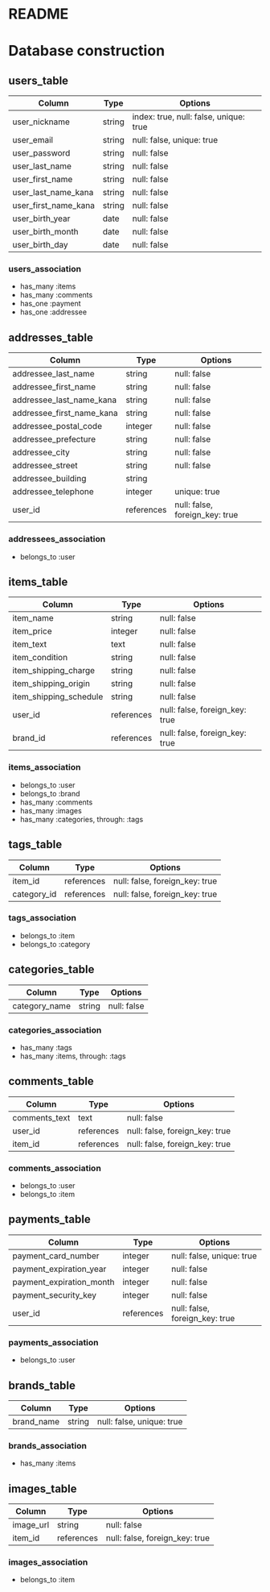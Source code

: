 # README

# Database construction

## users_table
|Column|Type|Options|
|------|----|-------|
|user_nickname|string|index: true, null: false, unique: true|
|user_email|string|null: false, unique: true|
|user_password|string|null: false|
|user_last_name|string|null: false|
|user_first_name|string|null: false|
|user_last_name_kana|string|null: false|
|user_first_name_kana|string|null: false|
|user_birth_year|date|null: false|
|user_birth_month|date|null: false|
|user_birth_day|date|null: false|
### users_association
- has_many :items
- has_many :comments
- has_one :payment
- has_one :addressee

## addresses_table
|Column|Type|Options|
|------|----|-------|
|addressee_last_name|string|null: false|
|addressee_first_name|string|null: false|
|addressee_last_name_kana|string|null: false|
|addressee_first_name_kana|string|null: false|
|addressee_postal_code|integer|null: false|
|addressee_prefecture|string|null: false|
|addressee_city|string|null: false|
|addressee_street|string|null: false|
|addressee_building|string|
|addressee_telephone|integer|unique: true|
|user_id|references|null: false, foreign_key: true|
### addressees_association
- belongs_to :user

## items_table
|Column|Type|Options|
|------|----|-------|
|item_name|string|null: false|
|item_price|integer|null: false|
|item_text|text|null: false|
|item_condition|string|null: false|
|item_shipping_charge|string|null: false|
|item_shipping_origin|string|null: false|
|item_shipping_schedule|string|null: false|
|user_id|references|null: false, foreign_key: true|
|brand_id|references|null: false, foreign_key: true|
### items_association
- belongs_to :user
- belongs_to :brand
- has_many :comments
- has_many :images
- has_many :categories, through: :tags

## tags_table
|Column|Type|Options|
|------|----|-------|
|item_id|references|null: false, foreign_key: true|
|category_id|references|null: false, foreign_key: true|
### tags_association
- belongs_to :item
- belongs_to :category

## categories_table
|Column|Type|Options|
|------|----|-------|
|category_name|string|null: false|
### categories_association
- has_many :tags
- has_many :items, through: :tags

## comments_table
|Column|Type|Options|
|------|----|-------|
|comments_text|text|null: false|
|user_id|references|null: false, foreign_key: true|
|item_id|references|null: false, foreign_key: true|
### comments_association
- belongs_to :user
- belongs_to :item

## payments_table
|Column|Type|Options|
|------|----|-------|
|payment_card_number|integer|null: false, unique: true|
|payment_expiration_year|integer|null: false|
|payment_expiration_month|integer|null: false|
|payment_security_key|integer|null: false|
|user_id|references|null: false, foreign_key: true|
### payments_association
- belongs_to :user

## brands_table
|Column|Type|Options|
|------|----|-------|
|brand_name|string|null: false, unique: true|
### brands_association
- has_many :items

## images_table
|Column|Type|Options|
|------|----|-------|
|image_url|string|null: false|
|item_id|references|null: false, foreign_key: true|
### images_association
- belongs_to :item
